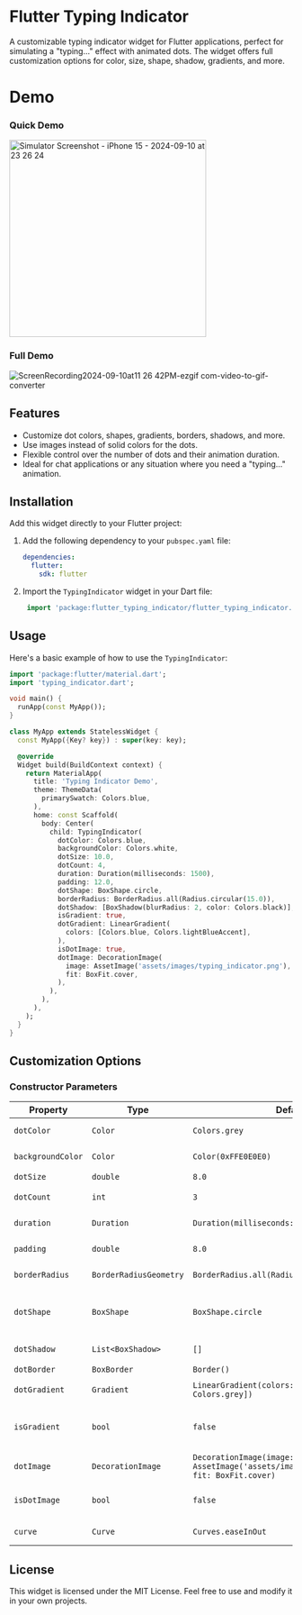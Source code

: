 
# Flutter Typing Indicator

A customizable typing indicator widget for Flutter applications, perfect for simulating a "typing..." effect with animated dots. The widget offers full customization options for color, size, shape, shadow, gradients, and more.

# Demo
### Quick Demo

<img src="https://github.com/user-attachments/assets/0493e1e9-bbeb-4224-a9e6-2bf868f9b021" alt="Simulator Screenshot - iPhone 15 - 2024-09-10 at 23 26 24" width="350"/>


### Full Demo

![ScreenRecording2024-09-10at11 26 42PM-ezgif com-video-to-gif-converter](https://github.com/user-attachments/assets/9c30fde3-7f6f-4e61-a94a-0892632ae1f5)



## Features

- Customize dot colors, shapes, gradients, borders, shadows, and more.
- Use images instead of solid colors for the dots.
- Flexible control over the number of dots and their animation duration.
- Ideal for chat applications or any situation where you need a "typing..." animation.
  
## Installation

Add this widget directly to your Flutter project:

1. Add the following dependency to your `pubspec.yaml` file:
   ```yaml
   dependencies:
     flutter:
       sdk: flutter
   ```

2. Import the `TypingIndicator` widget in your Dart file:

   ```dart
    import 'package:flutter_typing_indicator/flutter_typing_indicator.dart';
    ```

## Usage

Here's a basic example of how to use the `TypingIndicator`:

```dart
import 'package:flutter/material.dart';
import 'typing_indicator.dart';

void main() {
  runApp(const MyApp());
}

class MyApp extends StatelessWidget {
  const MyApp({Key? key}) : super(key: key);

  @override
  Widget build(BuildContext context) {
    return MaterialApp(
      title: 'Typing Indicator Demo',
      theme: ThemeData(
        primarySwatch: Colors.blue,
      ),
      home: const Scaffold(
        body: Center(
          child: TypingIndicator(
            dotColor: Colors.blue,
            backgroundColor: Colors.white,
            dotSize: 10.0,
            dotCount: 4,
            duration: Duration(milliseconds: 1500),
            padding: 12.0,
            dotShape: BoxShape.circle,
            borderRadius: BorderRadius.all(Radius.circular(15.0)),
            dotShadow: [BoxShadow(blurRadius: 2, color: Colors.black)],
            isGradient: true,
            dotGradient: LinearGradient(
              colors: [Colors.blue, Colors.lightBlueAccent],
            ),
            isDotImage: true,
            dotImage: DecorationImage(
              image: AssetImage('assets/images/typing_indicator.png'),
              fit: BoxFit.cover,
            ),
          ),
        ),
      ),
    );
  }
}
```

## Customization Options

### Constructor Parameters

| Property          | Type                       | Default Value                                 | Description                                                                 |
|-------------------|----------------------------|-----------------------------------------------|-----------------------------------------------------------------------------|
| `dotColor`        | `Color`                    | `Colors.grey`                                 | Color of the dots in the indicator.                                         |
| `backgroundColor` | `Color`                    | `Color(0xFFE0E0E0)`                           | Background color of the indicator box.                                      |
| `dotSize`         | `double`                   | `8.0`                                         | Size of each dot.                                                           |
| `dotCount`        | `int`                      | `3`                                           | Number of dots to display.                                                  |
| `duration`        | `Duration`                 | `Duration(milliseconds: 1000)`                | Animation duration for a full cycle.                                        |
| `padding`         | `double`                   | `8.0`                                         | Padding inside the indicator container.                                     |
| `borderRadius`    | `BorderRadiusGeometry`      | `BorderRadius.all(Radius.circular(12.0))`     | Border radius of the container.                                             |
| `dotShape`        | `BoxShape`                 | `BoxShape.circle`                             | Shape of each dot, e.g., `BoxShape.circle` or `BoxShape.rectangle`.         |
| `dotShadow`       | `List<BoxShadow>`           | `[]`                                          | List of box shadows for the dots.                                           |
| `dotBorder`       | `BoxBorder`                | `Border()`                                    | Border for the dots.                                                        |
| `dotGradient`     | `Gradient`                 | `LinearGradient(colors: [Colors.grey, Colors.grey])` | Gradient for the dots (if enabled).                                         |
| `isGradient`      | `bool`                     | `false`                                       | Set to `true` if you want to use gradients instead of solid colors.         |
| `dotImage`        | `DecorationImage`          | `DecorationImage(image: AssetImage('assets/images/typing_indicator.png'), fit: BoxFit.cover)` | Image for the dots (if enabled).                                            |
| `isDotImage`      | `bool`                     | `false`                                       | Set to `true` if you want to use an image for the dots.                     |
| `curve`           | `Curve`                    | `Curves.easeInOut`                            | Animation curve for the dot animations.                                     |

## License

This widget is licensed under the MIT License. Feel free to use and modify it in your own projects.
